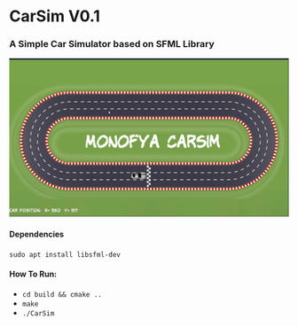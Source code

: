 # CarSim V0.1
### A Simple Car Simulator based on SFML Library
![screenshot](Screenshot.gif)

#### Dependencies
`sudo apt install libsfml-dev`


#### How To Run:
* `cd build && cmake ..`
* `make`
* `./CarSim`
